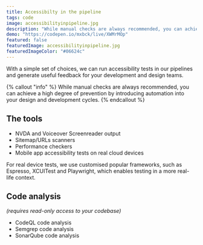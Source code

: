 ```yaml
---
title: Accessibilty in the pipeline
tags: code
image: accessibilityinpipeline.jpg
description: "While manual checks are always recommended, you can achieve a high degree of prevention by introducing automation into your design and development cycles."
demo: "https://codepen.io/mxbck/live/XWMrMOp"
featured: false
featuredImage: accessibilityinpipeline.jpg
featuredImageColor: "#06624c"
---
```


<p class="lead">With a simple set of choices, we can run accessibility tests in our pipelines and generate useful feedback for your development and design teams.</p>

{% callout "info" %}
While manual checks are always recommended, you can achieve a high degree of prevention by introducing automation into your design and development cycles.
{% endcallout %}

## The tools
- NVDA and Voiceover Screenreader output
- Sitemap/URLs scanners
- Performance checkers
- Mobile app accessibility tests on real cloud devices

For real device tests, we use customised popular frameworks, such as Espresso, XCUITest and Playwright, which enables testing in a more real-life context. 

## Code analysis
_(requires read-only access to your codebase)_
- CodeQL code analysis
- Semgrep code analysis
- SonarQube code analysis